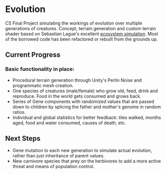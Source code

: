 # Evolution
CS Final Project simulating the workings of evolution over multiple generations of creatures. Concept, terrain generation and custom terrain shader based on Sebastian Lague's excellent [ecosystem simulation](https://github.com/SebLague/Ecosystem-2/tree/master). Most of the borrowed code has been refactored or rebuilt from the grounds up.


## Current Progress

### Basic functionality in place:

* Procedural terrain generation through Unity's Perlin Noise and programmatic mesh creation.
* One species of creatures (male/female) who grow old, feed, drink and reproduce. Food in the world gets consumed and grows back.
* Series of Gene components with randomized values that are passed down to children by splicing the father and mother's genome in random ratios.
* Individual and global statistics for better feedback: tiles walked, months aged, food and water consumed, causes of death, etc.


## Next Steps

* Gene mutation to each new generation to simulate actual evolution, rather than just inheritance of parent values.
* New carnivore species that prey on the herbivores to add a more active threat and means of population control.
